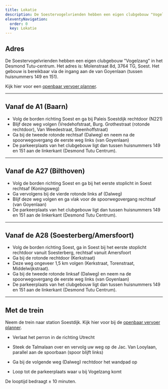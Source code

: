 ```yaml
---
title: Lokatie
description: De Soestervogelvrienden hebben een eigen clubgebouw "Vogelzang" in het Desmond Tutu-centrum.
eleventyNavigation:
  order: 0
  key: Lokatie
---
```


## Adres
  
De Soestervogelvrienden hebben een eigen clubgebouw "Vogelzang" in het Desmond Tutu-centrum. Het adres is: Molenstraat 8d, 3764 TG, Soest. Het gebouw is bereikbaar via de ingang aan de van Goyenlaan (tussen huisnummers 149 en 151).  
  
Kijk hier voor een [openbaar vervoer planner](http://www.9292ov.nl).  

---
  
## Vanaf de A1 (Baarn)
  
* Volg de borden richting Soest en ga bij Paleis Soestdijk rechtdoor (N221)
* Blijf deze weg volgen (Vredehofstraat, Burg. Grothestraat (rotonde rechtdoor), Van Weedestraat, Steenhoffstraat)
* Ga bij de tweede rotonde rechtsaf (Dalweg) en neem na de spoorwegovergang de eerste weg links (van Goyenlaan)
* De parkeerplaats van het clubgebouw ligt dan tussen huisnummers 149 en 151 aan de linkerkant (Desmond Tutu Centrum).  

---

## Vanaf de A27 (Bilthoven)  

* Volg de borden richting Soest en ga bij het eerste stoplicht in Soest rechtsaf (Koningsweg)
* Ga vervolgens bij de vierde rotonde links af (Dalweg)
* Blijf deze weg volgen en ga vlak voor de spoorwegovergang rechtsaf (van Goyenlaan)
* De parkeerplaats van het clubgebouw ligt dan tussen huisnummers 149 en 151 aan de linkerkant (Desmond Tutu Centrum).  

---

## Vanaf de A28 (Soesterberg/Amersfoort)

* Volg de borden richting Soest, ga in Soest bij het eerste stoplicht rechtdoor vanuit Soesterberg, rechtsaf vanuit Amersfoort
* Ga bij de rotonde rechtdoor (Kerkstraat)
* Deze weg ongeveer 1,5 km volgen (Kerkstraat, Torenstraat, Middelwijkstraat).
* Ga bij de tweede rotonde linksaf (Dalweg) en neem na de spoorwegovergang de eerste weg links (van Goyenlaan)
* De parkeerplaats van het clubgebouw ligt dan tussen huisnummers 149 en 151 aan de linkerkant (Desmond Tutu Centrum).  

---

## Met de trein

Neem de trein naar station Soestdijk. Kijk hier voor bij de [openbaar vervoer planner](http:\\www.9292ov.nl).  

* Verlaat het perron in de richting Utrecht  

* Steek de Talmalaan over en vervolg uw weg op de Jac. Van Looylaan, parallel aan de spoorbaan (spoor blijft links)  

* Ga bij de volgende weg (Dalweg) rechtdoor het wandpad op  

* Loop tot de parkeerplaats waar u bij Vogelzang komt
  
De looptijd bedraagt ± 10 minuten.  
  